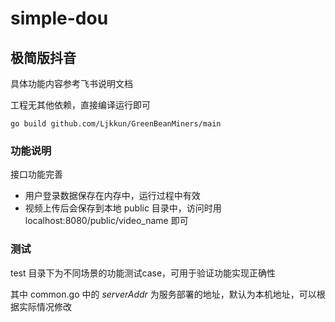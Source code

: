 # simple-dou

## 极简版抖音

具体功能内容参考飞书说明文档

工程无其他依赖，直接编译运行即可

```shell
go build github.com/Ljkkun/GreenBeanMiners/main
```

### 功能说明

接口功能完善

* 用户登录数据保存在内存中，运行过程中有效
* 视频上传后会保存到本地 public 目录中，访问时用 localhost:8080/public/video_name 即可

### 测试

test 目录下为不同场景的功能测试case，可用于验证功能实现正确性

其中 common.go 中的 _serverAddr_ 为服务部署的地址，默认为本机地址，可以根据实际情况修改
